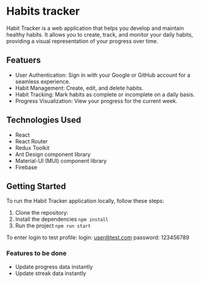 # Habits tracker

Habit Tracker is a web application that helps you develop and maintain healthy habits. It allows you to create, track, and monitor your daily habits, providing a visual representation of your progress over time.

## Featuers

- User Authentication: Sign in with your Google or GitHub account for a seamless experience.
- Habit Management: Create, edit, and delete habits.
- Habit Tracking: Mark habits as complete or incomplete on a daily basis.
- Progress Visualization: View your progress for the current week.

## Technologies Used

- React
- React Router
- Redux Toolkit
- Ant Design component library
- Material-UI (MUI) component library
- Firebase

## Getting Started

To run the Habit Tracker application locally, follow these steps:

1. Clone the repository:
2. Install the dependencies
   `npm install`
3. Run the project
   `npm run start`

To enter login to test profile:
login: user@test.com
password: 123456789

### Features to be done
- Update progress data instantly
- Update streak data instantly
